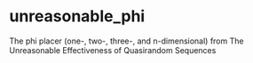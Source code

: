# unreasonable_phi
The phi placer (one-, two-, three-, and n-dimensional) from The Unreasonable Effectiveness of Quasirandom Sequences
